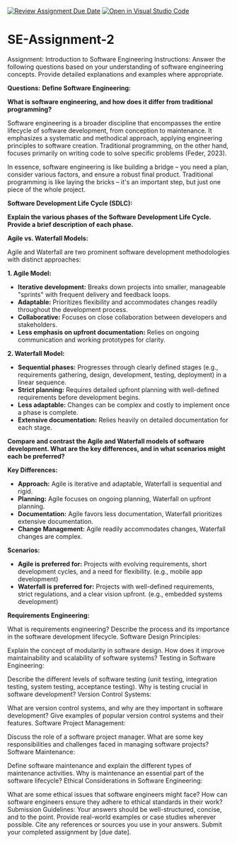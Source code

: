 [![Review Assignment Due Date](https://classroom.github.com/assets/deadline-readme-button-24ddc0f5d75046c5622901739e7c5dd533143b0c8e959d652212380cedb1ea36.svg)](https://classroom.github.com/a/-ucQIGTc)
[![Open in Visual Studio Code](https://classroom.github.com/assets/open-in-vscode-718a45dd9cf7e7f842a935f5ebbe5719a5e09af4491e668f4dbf3b35d5cca122.svg)](https://classroom.github.com/online_ide?assignment_repo_id=15245133&assignment_repo_type=AssignmentRepo)
# SE-Assignment-2
Assignment: Introduction to Software Engineering
Instructions:
Answer the following questions based on your understanding of software engineering concepts. Provide detailed explanations and examples where appropriate.

**Questions:**
**Define Software Engineering:**

**What is software engineering, and how does it differ from traditional programming?**

Software engineering is a broader discipline that encompasses the entire lifecycle of software development, from conception to maintenance. It emphasizes a systematic and methodical approach, applying engineering principles to software creation. Traditional programming, on the other hand, focuses primarily on writing code to solve specific problems (Feder, 2023).

In essence, software engineering is like building a bridge – you need a plan, consider various factors, and ensure a robust final product. Traditional programming is like laying the bricks – it's an important step, but just one piece of the whole project.


**Software Development Life Cycle (SDLC):**

**Explain the various phases of the Software Development Life Cycle. Provide a brief description of each phase.**

**Agile vs. Waterfall Models:**

Agile and Waterfall are two prominent software development methodologies with distinct approaches:

**1. Agile Model:**

* **Iterative development:** Breaks down projects into smaller, manageable "sprints" with frequent delivery and feedback loops.
* **Adaptable:** Prioritizes flexibility and accommodates changes readily throughout the development process.
* **Collaborative:** Focuses on close collaboration between developers and stakeholders.
* **Less emphasis on upfront documentation:** Relies on ongoing communication and working prototypes for clarity.

**2. Waterfall Model:**

* **Sequential phases:** Progresses through clearly defined stages (e.g., requirements gathering, design, development, testing, deployment) in a linear sequence.
* **Strict planning:** Requires detailed upfront planning with well-defined requirements before development begins.
* **Less adaptable:** Changes can be complex and costly to implement once a phase is complete.
* **Extensive documentation:** Relies heavily on detailed documentation for each stage.


**Compare and contrast the Agile and Waterfall models of software development. What are the key differences, and in what scenarios might each be preferred?**

**Key Differences:**

* **Approach:** Agile is iterative and adaptable, Waterfall is sequential and rigid.
* **Planning:** Agile focuses on ongoing planning, Waterfall on upfront planning.
* **Documentation:** Agile favors less documentation, Waterfall prioritizes extensive documentation.
* **Change Management:** Agile readily accommodates changes, Waterfall changes are complex.

**Scenarios:**

* **Agile is preferred for:** Projects with evolving requirements, short development cycles, and a need for flexibility. (e.g., mobile app development)
* **Waterfall is preferred for:** Projects with well-defined requirements, strict regulations, and a clear vision upfront. (e.g., embedded systems development)


**Requirements Engineering:**

What is requirements engineering? Describe the process and its importance in the software development lifecycle.
Software Design Principles:

Explain the concept of modularity in software design. How does it improve maintainability and scalability of software systems?
Testing in Software Engineering:

Describe the different levels of software testing (unit testing, integration testing, system testing, acceptance testing). Why is testing crucial in software development?
Version Control Systems:

What are version control systems, and why are they important in software development? Give examples of popular version control systems and their features.
Software Project Management:

Discuss the role of a software project manager. What are some key responsibilities and challenges faced in managing software projects?
Software Maintenance:

Define software maintenance and explain the different types of maintenance activities. Why is maintenance an essential part of the software lifecycle?
Ethical Considerations in Software Engineering:

What are some ethical issues that software engineers might face? How can software engineers ensure they adhere to ethical standards in their work?
Submission Guidelines:
Your answers should be well-structured, concise, and to the point.
Provide real-world examples or case studies wherever possible.
Cite any references or sources you use in your answers.
Submit your completed assignment by [due date].
